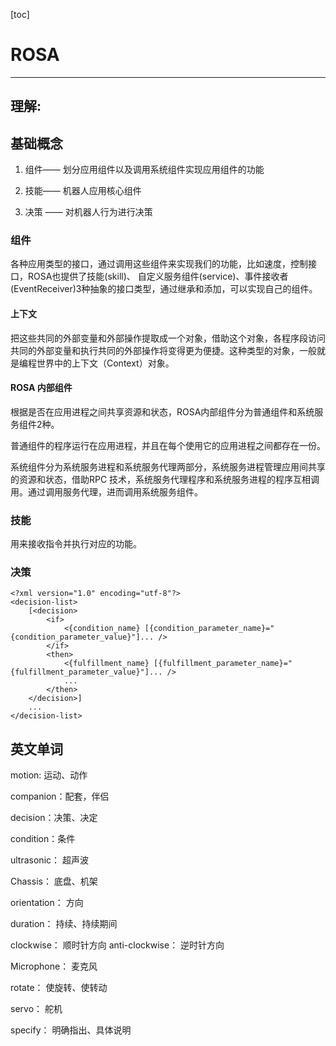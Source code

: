 [toc]



# ROSA

---

## 理解:



## 基础概念

1. 组件—— 划分应用组件以及调用系统组件实现应用组件的功能

2. 技能—— 机器人应用核心组件

3. 决策 —— 对机器人行为进行决策

   

### 组件

各种应用类型的接口，通过调用这些组件来实现我们的功能，比如速度，控制接口，ROSA也提供了技能(skill)、 自定义服务组件(service)、事件接收者(EventReceiver)3种抽象的接口类型，通过继承和添加，可以实现自己的组件。

#### 上下文

把这些共同的外部变量和外部操作提取成一个对象，借助这个对象，各程序段访问共同的外部变量和执行共同的外部操作将变得更为便捷。这种类型的对象，一般就是编程世界中的上下文（Context）对象。

#### ROSA 内部组件

根据是否在应用进程之间共享资源和状态，ROSA内部组件分为普通组件和系统服务组件2种。

普通组件的程序运行在应用进程，并且在每个使用它的应用进程之间都存在一份。

系统组件分为系统服务进程和系统服务代理两部分，系统服务进程管理应用间共享的资源和状态，借助RPC 技术，系统服务代理程序和系统服务进程的程序互相调用。通过调用服务代理，进而调用系统服务组件。



### 技能

用来接收指令并执行对应的功能。



### 决策

```
<?xml version="1.0" encoding="utf-8"?>
<decision-list>
    [<decision>
        <if>
            <{condition_name} [{condition_parameter_name}="{condition_parameter_value}"]... />
        </if>
        <then>
            <{fulfillment_name} [{fulfillment_parameter_name}="{fulfillment_parameter_value}"]... />
            ...
        </then>
    </decision>]
    ...
</decision-list>
```





## 英文单词

motion: 运动、动作

companion：配套，伴侣

decision：决策、决定

condition：条件

ultrasonic： 超声波

Chassis： 底盘、机架

orientation： 方向

duration： 持续、持续期间

clockwise： 顺时针方向
anti-clockwise： 逆时针方向

Microphone： 麦克风

rotate： 使旋转、使转动

servo： 舵机

specify： 明确指出、具体说明


